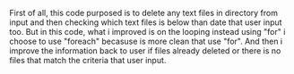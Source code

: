 First of all, this code purposed is to delete any text files in directory from input and then checking which text files is below than date that user input too.
But in this code, what i improved is on the looping instead using "for" i choose to use "foreach" becasuse is more clean that use "for".
And then i improve the information back to user if files already deleted or there is no files that match the criteria that user input.